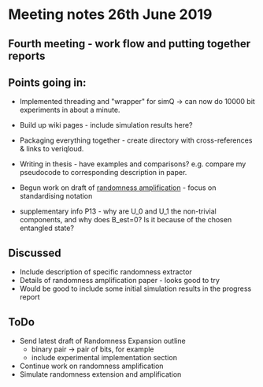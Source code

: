 # Meeting notes 26th June 2019
## Fourth meeting - work flow and putting together reports

## Points going in:
* Implemented threading and "wrapper" for simQ -> can now do 10000 bit experiments in about a minute.
* Build up wiki pages - include simulation results here?
* Packaging everything together - create directory with cross-references & links to veriqloud.
* Writing in thesis - have examples and comparisons? e.g. compare my pseudocode to corresponding description in paper.
* Begun work on draft of [randomness amplification](https://www.nature.com/articles/ncomms11345) - focus on standardising notation

* supplementary info P13 - why are U_0 and U_1 the non-trivial components, and why does B_est=0? Is it because of the chosen entangled state?

## Discussed

* Include description of specific randomness extractor
* Details of randomness amplification paper - looks good to try
* Would be good to include some initial simulation results in the progress report

## ToDo

* Send latest draft of Randomness Expansion outline
 	* binary pair -> pair of bits, for example
 	* include experimental implementation section
* Continue work on randomness amplification
* Simulate randomness extension and amplification